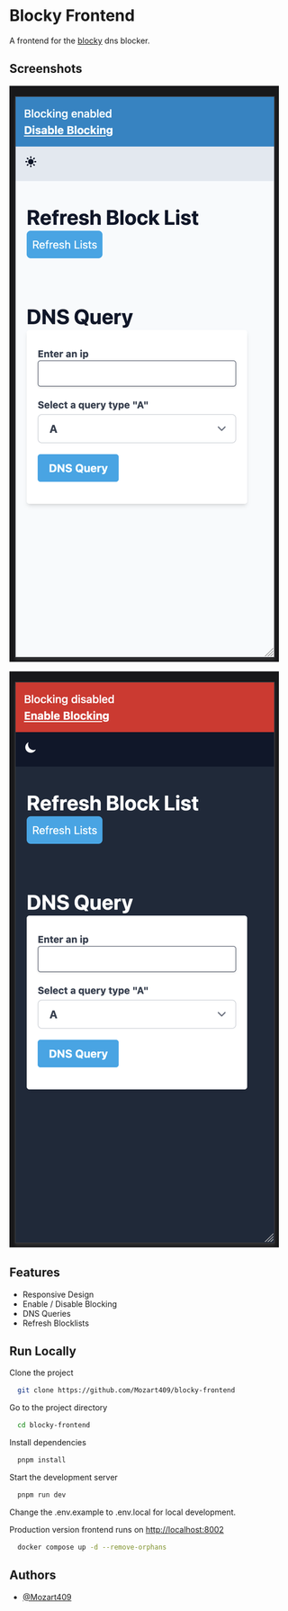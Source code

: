 # Blocky Frontend

A frontend for the [blocky](https://github.com/0xERR0R/blocky) dns blocker.

## Screenshots

![Lightmode](./docs/lightmode.png)

![Darkmode](./docs/darkmode.png)

## Features

- Responsive Design
- Enable / Disable Blocking
- DNS Queries
- Refresh Blocklists

## Run Locally

Clone the project

```bash
  git clone https://github.com/Mozart409/blocky-frontend
```

Go to the project directory

```bash
  cd blocky-frontend
```

Install dependencies

```bash
  pnpm install
```

Start the development server

```bash
  pnpm run dev
```

Change the .env.example to .env.local for local development.

Production version frontend runs on [http://localhost:8002](http://localhost:8002)

```bash
  docker compose up -d --remove-orphans
```

## Authors

- [@Mozart409](https://www.github.com/mozart409)
